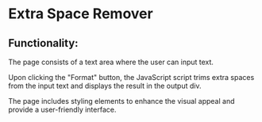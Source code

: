 # Extra Space Remover
## Functionality:

The page consists of a text area where the user can input text.

Upon clicking the "Format" button, the JavaScript script trims extra spaces from the input text and displays the result in the output div.

The page includes styling elements to enhance the visual appeal and provide a user-friendly interface.
